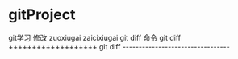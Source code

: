 # gitProject
git学习
修改
zuoxiugai
zaicixiugai
git diff 命令
git diff +++++++++++++++++++
git diff ---------------------------------